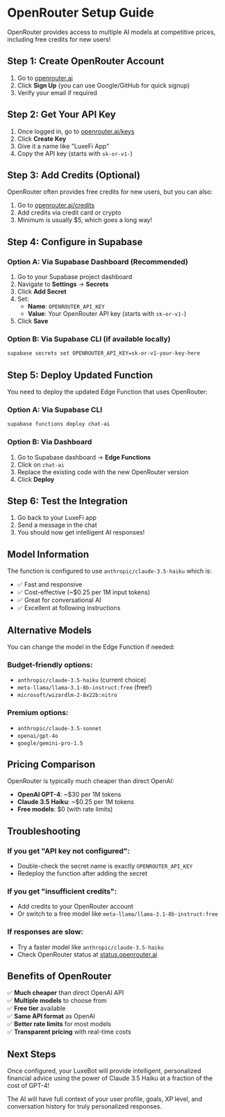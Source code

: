 # OpenRouter Setup Guide

OpenRouter provides access to multiple AI models at competitive prices, including free credits for new users!

## Step 1: Create OpenRouter Account

1. Go to [openrouter.ai](https://openrouter.ai)
2. Click **Sign Up** (you can use Google/GitHub for quick signup)
3. Verify your email if required

## Step 2: Get Your API Key

1. Once logged in, go to [openrouter.ai/keys](https://openrouter.ai/keys)
2. Click **Create Key**
3. Give it a name like "LuxeFi App"
4. Copy the API key (starts with `sk-or-v1-`)

## Step 3: Add Credits (Optional)

OpenRouter often provides free credits for new users, but you can also:
1. Go to [openrouter.ai/credits](https://openrouter.ai/credits)
2. Add credits via credit card or crypto
3. Minimum is usually $5, which goes a long way!

## Step 4: Configure in Supabase

### Option A: Via Supabase Dashboard (Recommended)
1. Go to your Supabase project dashboard
2. Navigate to **Settings** → **Secrets**
3. Click **Add Secret**
4. Set:
   - **Name**: `OPENROUTER_API_KEY`
   - **Value**: Your OpenRouter API key (starts with `sk-or-v1-`)
5. Click **Save**

### Option B: Via Supabase CLI (if available locally)
```bash
supabase secrets set OPENROUTER_API_KEY=sk-or-v1-your-key-here
```

## Step 5: Deploy Updated Function

You need to deploy the updated Edge Function that uses OpenRouter:

### Option A: Via Supabase CLI
```bash
supabase functions deploy chat-ai
```

### Option B: Via Dashboard
1. Go to Supabase dashboard → **Edge Functions**
2. Click on `chat-ai`
3. Replace the existing code with the new OpenRouter version
4. Click **Deploy**

## Step 6: Test the Integration

1. Go back to your LuxeFi app
2. Send a message in the chat
3. You should now get intelligent AI responses!

## Model Information

The function is configured to use `anthropic/claude-3.5-haiku` which is:
- ✅ Fast and responsive
- ✅ Cost-effective (~$0.25 per 1M input tokens)
- ✅ Great for conversational AI
- ✅ Excellent at following instructions

## Alternative Models

You can change the model in the Edge Function if needed:

### Budget-friendly options:
- `anthropic/claude-3.5-haiku` (current choice)
- `meta-llama/llama-3.1-8b-instruct:free` (free!)
- `microsoft/wizardlm-2-8x22b:nitro`

### Premium options:
- `anthropic/claude-3.5-sonnet`
- `openai/gpt-4o`
- `google/gemini-pro-1.5`

## Pricing Comparison

OpenRouter is typically much cheaper than direct OpenAI:
- **OpenAI GPT-4**: ~$30 per 1M tokens
- **Claude 3.5 Haiku**: ~$0.25 per 1M tokens
- **Free models**: $0 (with rate limits)

## Troubleshooting

### If you get "API key not configured":
- Double-check the secret name is exactly `OPENROUTER_API_KEY`
- Redeploy the function after adding the secret

### If you get "insufficient credits":
- Add credits to your OpenRouter account
- Or switch to a free model like `meta-llama/llama-3.1-8b-instruct:free`

### If responses are slow:
- Try a faster model like `anthropic/claude-3.5-haiku`
- Check OpenRouter status at [status.openrouter.ai](https://status.openrouter.ai)

## Benefits of OpenRouter

✅ **Much cheaper** than direct OpenAI API  
✅ **Multiple models** to choose from  
✅ **Free tier** available  
✅ **Same API format** as OpenAI  
✅ **Better rate limits** for most models  
✅ **Transparent pricing** with real-time costs  

## Next Steps

Once configured, your LuxeBot will provide intelligent, personalized financial advice using the power of Claude 3.5 Haiku at a fraction of the cost of GPT-4!

The AI will have full context of your user profile, goals, XP level, and conversation history for truly personalized responses.